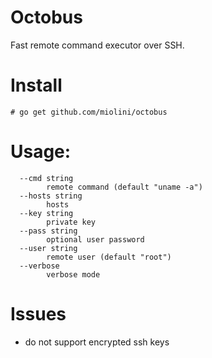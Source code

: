 Octobus
=======

Fast remote command executor over SSH.

# Install

```
# go get github.com/miolini/octobus
```

# Usage:
```
  --cmd string
    	remote command (default "uname -a")
  --hosts string
    	hosts
  --key string
    	private key
  --pass string
    	optional user password
  --user string
    	remote user (default "root")
  --verbose
    	verbose mode
```

# Issues

- do not support encrypted ssh keys

